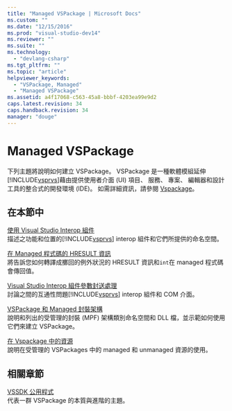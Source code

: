 ```yaml
---
title: "Managed VSPackage | Microsoft Docs"
ms.custom: ""
ms.date: "12/15/2016"
ms.prod: "visual-studio-dev14"
ms.reviewer: ""
ms.suite: ""
ms.technology: 
  - "devlang-csharp"
ms.tgt_pltfrm: ""
ms.topic: "article"
helpviewer_keywords: 
  - "VSPackage, Managed"
  - "Managed VSPackage"
ms.assetid: a4f17068-c563-45a8-bbbf-4203ea99e9d2
caps.latest.revision: 34
caps.handback.revision: 34
manager: "douge"
---
```

# Managed VSPackage
下列主題將說明如何建立 VSPackage。  VSPackage 是一種軟體模組延伸[!INCLUDE[vsprvs](../code-quality/includes/vsprvs_md.md)]藉由提供使用者介面 \(UI\) 項目、 服務、 專案、 編輯器和設計工具的整合式的開發環境 \(IDE\)。  如需詳細資訊，請參閱 [Vspackage](../extensibility/internals/vspackages.md)。  
  
## 在本節中  
 [使用 Visual Studio Interop 組件](../extensibility/internals/using-visual-studio-interop-assemblies.md)  
 描述之功能和位置的[!INCLUDE[vsprvs](../code-quality/includes/vsprvs_md.md)] interop 組件和它們所提供的命名空間。  
  
 [在 Managed 程式碼的 HRESULT 資訊](../misc/hresult-information-in-managed-code.md)  
 將告訴您如何轉譯成擲回的例外狀況的 HRESULT 資訊和`int`在 managed 程式碼會傳回值。  
  
 [Visual Studio Interop 組件參數封送處理](/visual-cpp/misc/visual-studio-interop-assembly-parameter-marshaling)  
 討論之間的互通性問題[!INCLUDE[vsprvs](../code-quality/includes/vsprvs_md.md)] interop 組件和 COM 介面。  
  
 [VSPackage 和 Managed 封裝架構](/visual-cpp/misc/vspackages-and-the-managed-package-framework)  
 說明和列出的受管理的封裝 \(MPF\) 架構類別命名空間和 DLL 檔，並示範如何使用它們來建立 VSPackage。  
  
 [在 Vspackage 中的資源](../extensibility/internals/resources-in-vspackages.md)  
 說明在受管理的 VSPackages 中的 managed 和 unmanaged 資源的使用。  
  
## 相關章節  
 [VSSDK 公用程式](../extensibility/internals/vssdk-utilities.md)  
 代表一群 VSPackage 的本質與進階的主題。